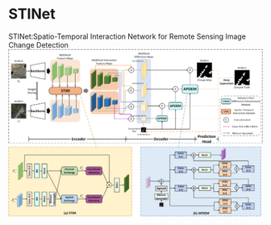 # STINet
STINet:Spatio-Temporal Interaction Network for Remote Sensing Image Change Detection
![](https://github.com/ahaha-16/STINet/blob/main/architecture.png)
